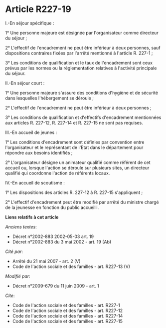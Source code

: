 # Article R227-19

I.-En séjour spécifique : 

1° Une personne majeure est désignée par l'organisateur comme directeur du séjour ; 

2° L'effectif de l'encadrement ne peut être inférieur à deux personnes, sauf dispositions contraires fixées par l'arrêté
mentionné à l'article R. 227-1 ; 

3° Les conditions de qualification et le taux de l'encadrement sont ceux prévus par les normes ou la réglementation relatives
à l'activité principale du séjour. 

II.-En séjour court : 

1° Une personne majeure s'assure des conditions d'hygiène et de sécurité dans lesquelles l'hébergement se déroule ; 

2° L'effectif de l'encadrement ne peut être inférieur à deux personnes ; 

3° Les conditions de qualification et d'effectifs d'encadrement mentionnées aux articles R. 227-12, R. 227-14 et R. 227-15 ne
sont pas requises. 

III.-En accueil de jeunes : 

1° Les conditions d'encadrement sont définies par convention entre l'organisateur et le représentant de l'Etat dans le
département pour répondre aux besoins identifiés ; 

2° L'organisateur désigne un animateur qualifié comme référent de cet accueil ou, lorsque l'action se déroule sur plusieurs
sites, un directeur qualifié qui coordonne l'action de référents locaux. 

IV.-En accueil de scoutisme : 

1° Les dispositions des articles R. 227-12 à R. 227-15 s'appliquent ; 

2° L'effectif d'encadrement peut être modifié par arrêté du ministre chargé de la jeunesse en fonction du public accueilli.

**Liens relatifs à cet article**

_Anciens textes_:

  - Décret n°2002-883 2002-05-03 art. 19
  - Décret n°2002-883 du 3 mai 2002 - art. 19 (Ab)

_Cité par_:

  - Arrêté du 21 mai 2007 - art. 2 (V)
  - Code de l'action sociale et des familles - art. R227-13 (V)

_Modifié par_:

  - Décret n°2009-679 du 11 juin 2009 - art. 1

_Cite_:

  - Code de l'action sociale et des familles - art. R227-1
  - Code de l'action sociale et des familles - art. R227-12
  - Code de l'action sociale et des familles - art. R227-14
  - Code de l'action sociale et des familles - art. R227-15
